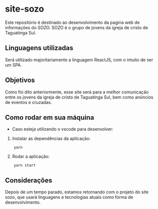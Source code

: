 # site-sozo
Este repositório é destinado ao desenvolvimento da pagina web de informações do SOZO. SOZO é o grupo de jovens da igreja de cristo de Taguatinga Sul.


## Linguagens utilizadas
Será utilizado majoritariamente a linguagem ReactJS, com o intuito de ser um SPA.

## Objetivos
Como foi dito anteriormente, esse site será para a melhor comunicação entre os jovens da igreja de cristo de Taguatinga Sul, bem como anúncios de eventos e cruzadas.

## Como rodar em sua máquina 

- Caso esteja utilizando o vscode para desenvolver:
1. Instalar as dependências da aplicação:
```shell
    yarn
```
2. Rodar a aplicação:
```shell
    yarn start
```

## Considerações 
Depois de um tempo parado, estamos retornando com o projeto do site sozo, que usará linguagens e tecnologias atuais como forma de desenvolvimento.
